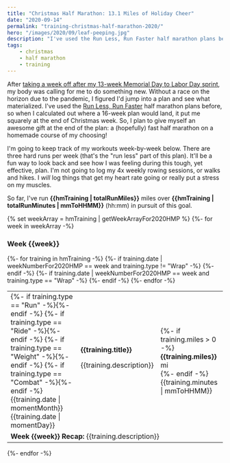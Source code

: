 ```yaml
---
title: "Christmas Half Marathon: 13.1 Miles of Holiday Cheer"
date: "2020-09-14"
permalink: "training-christmas-half-marathon-2020/"
hero: "/images/2020/09/leaf-peeping.jpg"
description: "I've used the Run Less, Run Faster half marathon plans before, so when I calculated out where a 16-week plan would land, it put me squarely at the end of Christmas week."
tags:
    - christmas
    - half marathon
    - training
---
```


After [taking a week off after my 13-week Memorial Day to Labor Day sprint](/we-interrupt-your-normally-scheduled-programming/), my body was calling for me to do something new. Without a race on the horizon due to the pandemic, I figured I'd jump into a plan and see what materialized. I've used the [Run Less, Run Faster](https://www.amazon.com/Runners-World-Less-Faster-Revolutionary/dp/159486649X) half marathon plans before, so when I calculated out where a 16-week plan would land, it put me squarely at the end of Christmas week. So, I plan to give myself an awesome gift at the end of the plan: a (hopefully) fast half marathon on a homemade course of my choosing!

I'm going to keep track of my workouts week-by-week below. There are three hard runs per week (that's the "run less" part of this plan). It'll be a fun way to look back and see how I was feeling during this tough, yet effective, plan. I'm not going to log my 4x weekly rowing sessions, or walks and hikes. I _will_ log things that get my heart rate going or really put a stress on my muscles.

So far, I've run <b>{{hmTraining | totalRunMiles}}</b> miles over <b>{{hmTraining | totalRunMinutes | mmToHHMM}}</b> (hh:mm) in pursuit of this goal.

{% set weekArray = hmTraining | getWeekArrayFor2020HMP %}
{%- for week in weekArray -%}

<h3>Week {{week}}</h3>
<table class="trainingTable">
{%- for training in hmTraining -%}
    {%- if training.date | weekNumberFor2020HMP == week and training.type != "Wrap" -%}
    <tr class="workout{{training.type}}">
      <td>
        <div class="trainingTypeIcon trainingTypeIcon{{training.type}}" title="{{training.type}}">
            {%- if training.type == "Run" -%}<i class="fas fa-running"></i>{%- endif -%}
            {%- if training.type == "Ride" -%}<i class="fas fa-biking"></i>{%- endif -%}
            {%- if training.type == "Weight" -%}<i class="fas fa-dumbbell"></i>{%- endif -%}
            {%- if training.type == "Combat" -%}<i class="fas fa-fist-raised"></i>{%- endif -%}
        </div>
        <div class="trainingDate">
            <div class="mon">{{training.date | momentMonth}}</div>
            <div class="day">{{training.date | momentDay}}</div>
        </div>
      </td>
      <td>
        <b>{{training.title}}</b>
        <p>{{training.description}}</p>
      </td>
      <td class="metrics">
        {%- if training.miles > 0 -%}<b>{{training.miles}}</b> mi<br />{%- endif -%}
        <i class="far fa-clock"></i> {{training.minutes | mmToHHMM}}
        <a href="https://www.strava.com/activities/{{ training.strava }}/overview" target=_blank title="View on Strava"><i class="fas fa-external-link-alt"></i></a>
      </td>
    </tr>
    {%- endif -%}
    {%- if training.date | weekNumberFor2020HMP == week and training.type == "Wrap" -%}
    <tr class="workoutWrap">
      <td colspan="3">
        <b>Week {{week}} Recap:</b> {{training.description}}
      </td>
    </tr>
    {%- endif -%}
{%- endfor -%}
</table>
{%- endfor -%}
